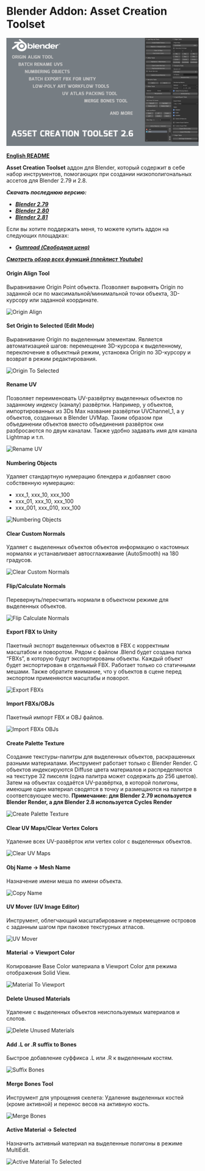 # Blender Addon: Asset Creation Toolset

![Header](/images/headers/ACT_Header_1920.png)

**[English README](/README.md)**

**Asset Creation Toolset** аддон для Blender, который содержит в себе набор инструментов, помогающих при создании низкополигональных ассетов для Blender 2.79 и 2.8.

***Скачать последнюю версию:***

* ***[Blender 2.79](https://github.com/mrven/Blender-Asset-Creation-Toolset/raw/master/Releases/Asset_Creation_Toolset_2_4_1_279.zip)***
* ***[Blender 2.80](https://github.com/mrven/Blender-Asset-Creation-Toolset/raw/master/Releases/Asset_Creation_Toolset_2_5_0_280.zip)***
* ***[Blender 2.81](https://github.com/mrven/Blender-Asset-Creation-Toolset/raw/master/Releases/Asset_Creation_Toolset_2_6_281.zip)***

Если вы хотите поддержать меня, то можете купить аддон на следующих площадках:
* ***[Gumroad (Свободная цена)](https://gumroad.com/l/hPXIh)***

***[Смотреть обзор всех функций (плейлист Youtube)](https://www.youtube.com/playlist?list=PLmXnsUZu0CRr_UOQp3TapOVyEqbzZ0MkL)***

#### Origin Align Tool
Выравнивание Origin Point объекта. Позволяет выровнять Origin по заданной оси по максимальной/минимальной точки объекта, 3D-курсору или заданной координате.

![Origin Align](/images/gifs/01_Origin_Align.gif)


#### Set Origin to Selected (Edit Mode)
Выравнивание Origin по выделенным элементам. Является автоматизацией шагов: перемещение 3D-курсора к выделенному, переключение в объектный режим, установка Origin по 3D-курсору и возврат в режим редактирования.

![Origin To Selected](/images/gifs/13_OriginToSelected.gif)


#### Rename UV
Позволяет переименовать UV-развёртку выделенных объектов по заданному индексу (каналу) развёртки. Например, у объектов, импортированных из 3Ds Max название развёртки UVChannel_1, а у объектов, созданных в Blender UVMap. Таким образом при объединении объектов вместо объединения развёрток они разбросаются по двум каналам. Также удобно задавать имя для канала Lightmap и т.п.

![Rename UV](/images/gifs/02_RenameUV.gif)


#### Numbering Objects
Удаляет стандартную нумерацию блендера и добавляет свою собственную нумерацию:
* xxx_1, xxx_10, xxx_100
* xxx_01, xxx_10, xxx_100
* xxx_001, xxx_010, xxx_100

![Numbering Objects](/images/gifs/03_Numbering.gif)


#### Clear Custom Normals
Удаляет с выделенных объектов объектов информацию о кастомных нормалях и устанавливает автосглаживание (AutoSmooth) на 180 градусов.

![Clear Custom Normals](/images/gifs/10_ClearCustomNormals.gif)


#### Flip/Calculate Normals
Перевернуть/пересчитать нормали в объектном режиме для выделенных объектов.

![Flip Calculate Normals](/images/gifs/11_CalcNormals.gif)


#### Export FBX to Unity
Пакетный экспорт выделенных объектов в FBX с корректным масштабом и поворотом. Рядом с файлом .Blend будет создана папка “FBXs”, в которую будут экспортированы объекты. Каждый объект будет экспортирован в отдельный FBX. Работает только со статичными мешами. Также обратите внимание, что у объектов в сцене перед экспортом применяются масштабы и поворот.

![Export FBXs](/images/gifs/04_ExportFBX.gif)


#### Import FBXs/OBJs
Пакетный импорт FBX и OBJ файлов.

![Import FBXs OBJs](/images/gifs/05_ImportFBX.gif)


#### Create Palette Texture
Создание текстуры-палитры для выделенных объектов, раскрашенных разными материалами. Инструмент работает только с Blender Render. С объектов индексируются Diffuse цвета материалов и распределяются на текстуре 32 пикселя (одна палитра может содержать до 256 цветов). Затем на объектах создаётся UV-развёртка, в которой полигоны, имеющие один материал сводятся в точку и размещаются на палитре в соответсвующее место.
**Примечание: для Blender 2.79 используется Blender Render, а для Blender 2.8 используется Cycles Render**

![Create Palette Texture](/images/gifs/06_PaletteTexture.gif)


#### Clear UV Maps/Clear Vertex Colors
Удаление всех UV-развёрток или vertex color с выделенных объектов.

![Clear UV Maps](/images/gifs/08_ClearUVandVC.gif)


#### Obj Name -> Mesh Name
Назначение имени меша по имени объекта.

![Copy Name](/images/gifs/09_ObjToMeshName.gif)


#### UV Mover (UV Image Editor)
Инструмент, облегчающий масштабирование и перемещение островов с заданным шагом при паковке текстурных атласов.

![UV Mover](/images/gifs/15_UVMover.gif)


#### Material -> Viewport Color
Копирование Base Color материала в Viewport Color для режима отображения Solid View.

![Material To Viewport](/images/gifs/07_MaterialToViewport.gif)


#### Delete Unused Materials
Удаление с выделенных объектов неиспользуемых материалов и слотов.

![Delete Unused Materials](/images/gifs/12_DeleteUnusedMats.gif)


#### Add .L or .R suffix to Bones
Быстрое добавление суффикса .L или .R к выделенным костям.

![Suffix Bones](/images/gifs/16_BonesSuffix.gif)


#### Merge Bones Tool
Инструмент для упрощения скелета: Удаление выделенных костей (кроме активной) и перенос весов на активную кость.

![Merge Bones](/images/gifs/17_MergeBones.gif)

#### Active Material -> Selected
Назначить активный материал на выделенные полигоны в режиме MultiEdit.

![Active Material To Selected](/images/gifs/14_ActiveMatToSelected.gif)